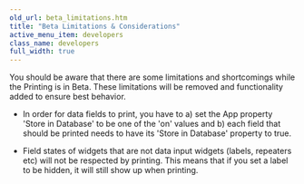 ```yaml
---
old_url: beta_limitations.htm
title: "Beta Limitations & Considerations"
active_menu_item: developers
class_name: developers
full_width: true
---
```



You should be aware that there are some limitations and shortcomings while the Printing is in Beta. These limitations will be removed and functionality added to ensure best behavior.

 - In order for data fields to print, you have to a) set the App property 'Store in Database' to be one of the 'on' values and b) each field that should be printed needs to have its 'Store in Database' property to true.

 - Field states of widgets that are not data input widgets (labels, repeaters etc) will not be respected by printing. This means that if you set a label to be hidden, it will still show up when printing.

